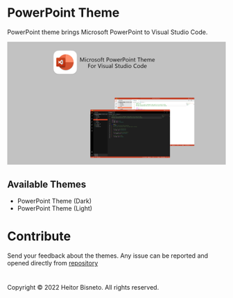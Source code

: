 # PowerPoint Theme

PowerPoint theme brings Microsoft PowerPoint to Visual Studio Code.

![PowerPoint for Visual Studio Code](https://raw.githubusercontent.com/hbisneto/hbisneto.github.io/main/powerpoint-theme/banner.png)

## Available Themes

- PowerPoint Theme (Dark)
- PowerPoint Theme (Light)

# Contribute

Send your feedback about the themes. Any issue can be reported and opened directly from [repository](https://github.com/hbisneto/powerpoint-theme)

#

Copyright © 2022 Heitor Bisneto. All rights reserved.
